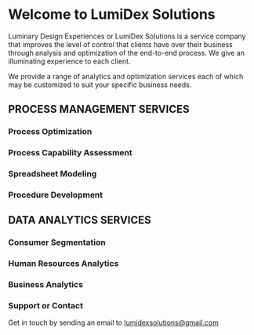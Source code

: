 # Welcome to LumiDex Solutions

Luminary Design Experiences or LumiDex Solutions is a service company that improves the level of control that clients have over their business through analysis and optimization of the end-to-end process. We give an illuminating experience to each client.

We provide a range of analytics and optimization services each of which may be customized to suit your specific business needs.

## PROCESS MANAGEMENT SERVICES

### Process Optimization
### Process Capability Assessment
### Spreadsheet Modeling
### Procedure Development
 
 
 
## DATA ANALYTICS SERVICES

### Consumer Segmentation
### Human Resources Analytics
### Business Analytics
  
 
 
### Support or Contact

Get in touch by sending an email to lumidexsolutions@gmail.com
